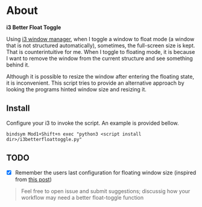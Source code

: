 # About
**i3 Better Float Toggle**

Using [i3 window manager](https://i3wm.org/), when I toggle a window to float
mode (a window that is not structured automatically), sometimes, the
full-screen size is kept. That is counterintuitive for me. When I toggle to
floating mode, it is because I want to remove the window from the current
structure and see something behind it.

Although it is possible to resize the window after entering the floating state,
it is inconvenient. This script tries to provide an alternative approach by
looking the programs hinted window size and resizing it.

## Install

Configure your i3 to invoke the script. An example is provided bellow.

```
bindsym Mod1+Shift+n exec "python3 <script install dir>/i3betterfloattoggle.py"
```

## TODO

- [x] Remember the users last configuration for floating window size (inspired from [this post](https://www.reddit.com/r/i3wm/comments/l8tlxt/how_to_set_default_size_for_floating_windows/))

> Feel free to open issue and submit suggestions; discussig how your workflow may need a better float-toggle function
